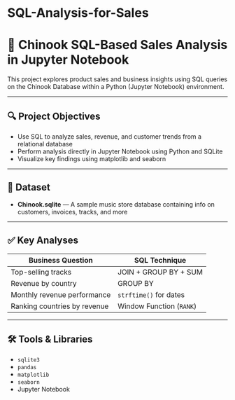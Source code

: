 # SQL-Analysis-for-Sales
# 🎵 Chinook SQL-Based Sales Analysis in Jupyter Notebook

This project explores product sales and business insights using SQL queries on the Chinook Database within a Python (Jupyter Notebook) environment.

---

## 🔍 Project Objectives

- Use SQL to analyze sales, revenue, and customer trends from a relational database
- Perform analysis directly in Jupyter Notebook using Python and SQLite
- Visualize key findings using matplotlib and seaborn

---

## 📂 Dataset

- **Chinook.sqlite** — A sample music store database containing info on customers, invoices, tracks, and more
  
---

## ✅ Key Analyses

| Business Question                    | SQL Technique           |
|-------------------------------------|--------------------------|
| Top-selling tracks                  | JOIN + GROUP BY + SUM    |
| Revenue by country                  | GROUP BY                 |
| Monthly revenue performance         | `strftime()` for dates   |
| Ranking countries by revenue        | Window Function (`RANK`) |

---

## 🛠 Tools & Libraries

- `sqlite3`
- `pandas`
- `matplotlib`
- `seaborn`
- Jupyter Notebook
